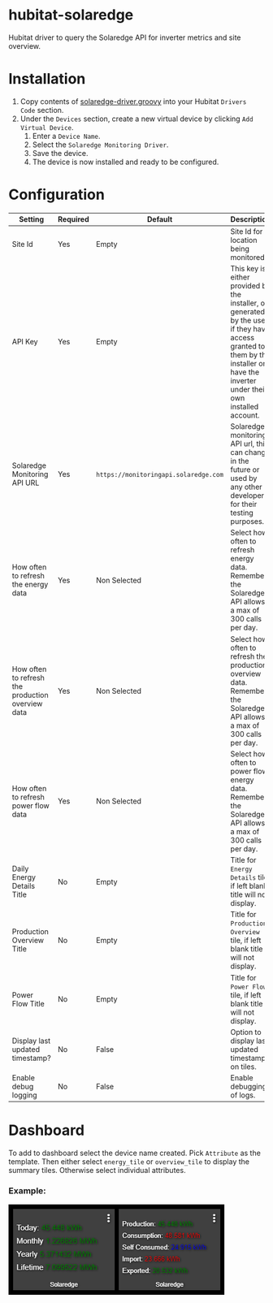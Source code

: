 # hubitat-solaredge
Hubitat driver to query the Solaredge API for inverter metrics and site overview.

# Installation
1. Copy contents of [solaredge-driver.groovy](https://github.com/funzie19/hubitat-solaredge/blob/master/solaredge-driver.groovy) into your Hubitat `Drivers Code` section.
1. Under the `Devices` section, create a new virtual device by clicking `Add Virtual Device`.
    1. Enter a `Device Name`.
    1. Select the `Solaredge Monitoring Driver`.
    1. Save the device.
    1. The device is now installed and ready to be configured.
    
# Configuration
Setting | Required | Default | Description
------------ | ------------- | ------------- | -------------
Site Id | Yes | Empty | Site Id for location being monitored.
API Key | Yes | Empty | This key is either provided by the installer, or generated by the user if they have access granted to them by the installer or have the inverter under their own installed account.
Solaredge Monitoring API URL | Yes | `https://monitoringapi.solaredge.com` | Solaredge monitoring API url, this can change in the future or used by any other developer for their testing purposes.
How often to refresh the energy data | Yes | Non Selected | Select how often to refresh energy data. Remember the Solaredge API allows a max of 300 calls per day.
How often to refresh the production overview data | Yes | Non Selected | Select how often to refresh the production overview data. Remember the Solaredge API allows a max of 300 calls per day.
How often to refresh power flow data | Yes | Non Selected | Select how often to power flow energy data. Remember the Solaredge API allows a max of 300 calls per day.
Daily Energy Details Title | No | Empty | Title for `Energy Details` tile, if left blank title will not display.
Production Overview Title | No | Empty | Title for `Production Overview` tile, if left blank title will not display.
Power Flow Title | No | Empty | Title for `Power Flow` tile, if left blank title will not display.
Display last updated timestamp? | No | False | Option to display last updated timestamp on tiles.
Enable debug logging | No | False | Enable debugging of logs.

# Dashboard
To add to dashboard select the device name created. Pick `Attribute` as the template. Then either select `energy_tile` or `overview_tile` to display the summary tiles. Otherwise select individual attributes.

### Example:

![Tile Example](/tiles.png)
